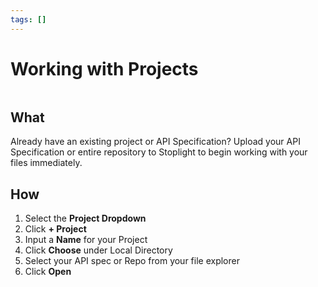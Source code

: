 ```yaml
---
tags: []
---
```


# Working with Projects

![]()

## What 
Already have an existing project or API Specification? Upload your API Specification or entire repository to Stoplight to begin working with your files immediately. 

## How 
1. Select the **Project Dropdown**
2. Click **+ Project** 
3. Input a **Name** for your Project 
4. Click **Choose** under Local Directory 
5. Select your API spec or Repo from your file explorer 
6. Click **Open** 

